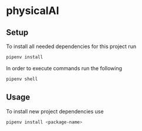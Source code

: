 # physicalAI

## Setup

To install all needed dependencies for this project run
```sh
pipenv install
```

In order to execute commands run the following
```sh
pipenv shell
```

## Usage

To install new project dependencies use
```sh
pipenv install <package-name>
```